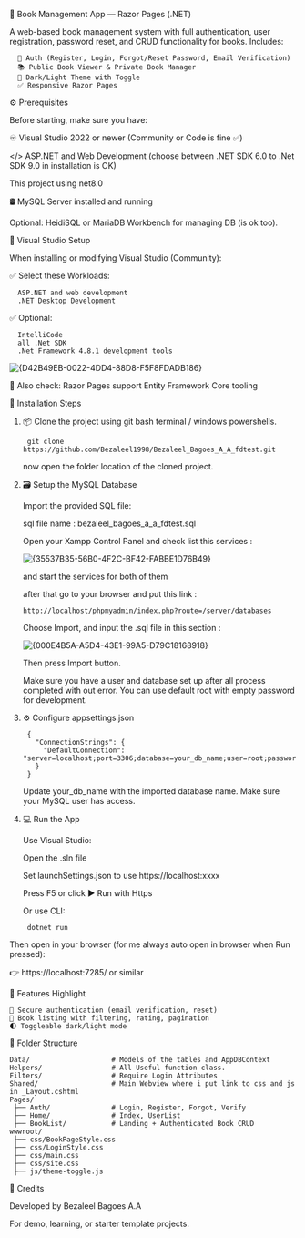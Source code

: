 📘 Book Management App — Razor Pages (.NET)

A web-based book management system with full authentication, user registration, password reset, and CRUD functionality for books. Includes:

      👤 Auth (Register, Login, Forgot/Reset Password, Email Verification)
      📚 Public Book Viewer & Private Book Manager
      🌙 Dark/Light Theme with Toggle
      ✅ Responsive Razor Pages

⚙️ Prerequisites

Before starting, make sure you have:

  ♾️ Visual Studio 2022 or newer (Community or Code is fine ✅)
  
  </> ASP.NET and Web Development (choose between .NET SDK 6.0 to .Net SDK 9.0 in installation is OK) 
  
  This project using net8.0
  
  🛢️ MySQL Server installed and running
  
  Optional: HeidiSQL or MariaDB Workbench for managing DB (is ok too).

🧰 Visual Studio Setup

When installing or modifying Visual Studio (Community):

  ✅ Select these Workloads:
  
      ASP.NET and web development
      .NET Desktop Development

  ✅ Optional: 
  
      IntelliCode
      all .Net SDK
      .Net Framework 4.8.1 development tools

   ![{D42B49EB-0022-4DD4-88D8-F5F8FDADB186}](https://github.com/user-attachments/assets/538fcf6c-fcf4-49e3-bcd0-937dba7a799d)


📌 Also check:
     Razor Pages support
     Entity Framework Core tooling

🧾 Installation Steps
1. 📦 Clone the project using git bash terminal / windows powershells.

        git clone https://github.com/Bezaleel1998/Bezaleel_Bagoes_A_A_fdtest.git

   now open the folder location of the cloned project.

2. 🗃️ Setup the MySQL Database
   
   Import the provided SQL file:
   
   sql file name : bezaleel_bagoes_a_a_fdtest.sql
   
   Open your Xampp Control Panel and check list this services :

   ![{35537B35-56B0-4F2C-BF42-FABBE1D76B49}](https://github.com/user-attachments/assets/94f213d2-6179-449b-b2bd-930d2f2731a8)

   and start the services for both of them
   
   after that go to your browser and put this link :
   
       http://localhost/phpmyadmin/index.php?route=/server/databases

   Choose Import, and input the .sql file in this section :

   ![{000E4B5A-A5D4-43E1-99A5-D79C18168918}](https://github.com/user-attachments/assets/67343a81-1d1f-42de-9b55-4550d9012b82)

   Then press Import button.
   
   Make sure you have a user and database set up after all process completed with out error. You can use default root with empty password for development.

4. ⚙️ Configure appsettings.json
   
        {
          "ConnectionStrings": {
            "DefaultConnection": "server=localhost;port=3306;database=your_db_name;user=root;password="
          }
        }
   
    Update your_db_name with the imported database name. Make sure your MySQL user has access.

5. 💻 Run the App
   
    Use Visual Studio:
   
    Open the .sln file
   
    Set launchSettings.json to use https://localhost:xxxx

    Press F5 or click ▶ Run with Https

    Or use CLI:

        dotnet run

Then open in your browser (for me always auto open in browser when Run pressed):

👉 https://localhost:7285/ or similar


🎨 Features Highlight

    🔐 Secure authentication (email verification, reset)
    📖 Book listing with filtering, rating, pagination
    🌓 Toggleable dark/light mode

📂 Folder Structure

    Data/                    # Models of the tables and AppDBContext
    Helpers/                 # All Useful function class.
    Filters/                 # Require Login Attributes
    Shared/                  # Main Webview where i put link to css and js in _Layout.cshtml
    Pages/
     ├── Auth/               # Login, Register, Forgot, Verify
     ├── Home/               # Index, UserList
     ├── BookList/           # Landing + Authenticated Book CRUD
    wwwroot/
     ├── css/BookPageStyle.css
     ├── css/LoginStyle.css
     ├── css/main.css
     ├── css/site.css
     ├── js/theme-toggle.js
   
🙏 Credits

Developed by Bezaleel Bagoes A.A

For demo, learning, or starter template projects.
